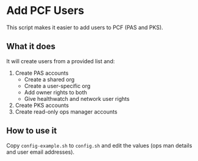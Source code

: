 # Add PCF Users
This script makes it easier to add users to PCF (PAS and PKS).

## What it does
It will create users from a provided list and:

1. Create PAS accounts
	* Create a shared org
	* Create a user-specific org
	* Add owner rights to both
	* Give healthwatch and network user rights
2. Create PKS accounts
3. Create read-only ops manager accounts

## How to use it
Copy `config-example.sh` to `config.sh` and edit the values (ops man details and user email addresses).

